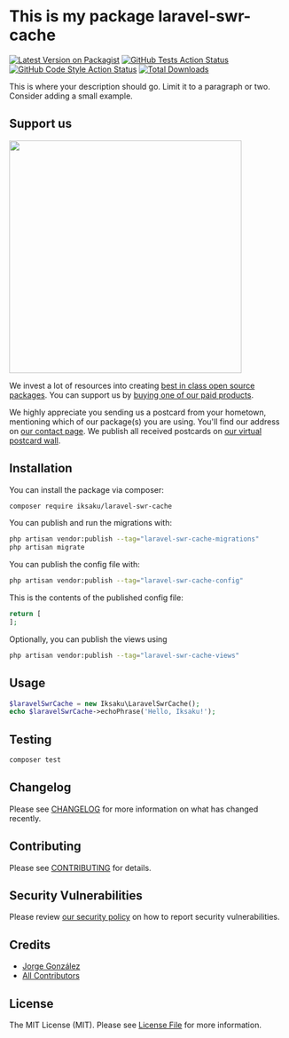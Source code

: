 # This is my package laravel-swr-cache

[![Latest Version on Packagist](https://img.shields.io/packagist/v/iksaku/laravel-swr-cache.svg?style=flat-square)](https://packagist.org/packages/iksaku/laravel-swr-cache)
[![GitHub Tests Action Status](https://img.shields.io/github/actions/workflow/status/iksaku/laravel-swr-cache/run-tests.yml?branch=main&label=tests&style=flat-square)](https://github.com/iksaku/laravel-swr-cache/actions?query=workflow%3Arun-tests+branch%3Amain)
[![GitHub Code Style Action Status](https://img.shields.io/github/actions/workflow/status/iksaku/laravel-swr-cache/fix-php-code-style-issues.yml?branch=main&label=code%20style&style=flat-square)](https://github.com/iksaku/laravel-swr-cache/actions?query=workflow%3A"Fix+PHP+code+style+issues"+branch%3Amain)
[![Total Downloads](https://img.shields.io/packagist/dt/iksaku/laravel-swr-cache.svg?style=flat-square)](https://packagist.org/packages/iksaku/laravel-swr-cache)

This is where your description should go. Limit it to a paragraph or two. Consider adding a small example.

## Support us

[<img src="https://github-ads.s3.eu-central-1.amazonaws.com/laravel-swr-cache.jpg?t=1" width="419px" />](https://spatie.be/github-ad-click/laravel-swr-cache)

We invest a lot of resources into creating [best in class open source packages](https://spatie.be/open-source). You can support us by [buying one of our paid products](https://spatie.be/open-source/support-us).

We highly appreciate you sending us a postcard from your hometown, mentioning which of our package(s) you are using. You'll find our address on [our contact page](https://spatie.be/about-us). We publish all received postcards on [our virtual postcard wall](https://spatie.be/open-source/postcards).

## Installation

You can install the package via composer:

```bash
composer require iksaku/laravel-swr-cache
```

You can publish and run the migrations with:

```bash
php artisan vendor:publish --tag="laravel-swr-cache-migrations"
php artisan migrate
```

You can publish the config file with:

```bash
php artisan vendor:publish --tag="laravel-swr-cache-config"
```

This is the contents of the published config file:

```php
return [
];
```

Optionally, you can publish the views using

```bash
php artisan vendor:publish --tag="laravel-swr-cache-views"
```

## Usage

```php
$laravelSwrCache = new Iksaku\LaravelSwrCache();
echo $laravelSwrCache->echoPhrase('Hello, Iksaku!');
```

## Testing

```bash
composer test
```

## Changelog

Please see [CHANGELOG](CHANGELOG.md) for more information on what has changed recently.

## Contributing

Please see [CONTRIBUTING](CONTRIBUTING.md) for details.

## Security Vulnerabilities

Please review [our security policy](../../security/policy) on how to report security vulnerabilities.

## Credits

- [Jorge González](https://github.com/iksaku)
- [All Contributors](../../contributors)

## License

The MIT License (MIT). Please see [License File](LICENSE.md) for more information.
